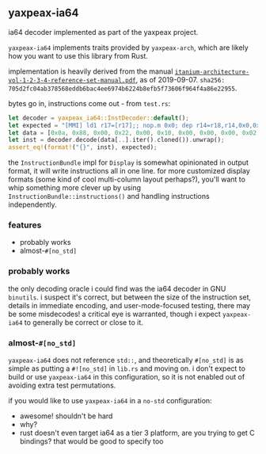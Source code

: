 ## yaxpeax-ia64

ia64 decoder implemented as part of the yaxpeax project.

`yaxpeax-ia64` implements traits provided by `yaxpeax-arch`, which are likely how you want to use this library from Rust.

implementation is heavily derived from the manual [`itanium-architecture-vol-1-2-3-4-reference-set-manual.pdf`](https://www.intel.com/content/dam/doc/manual/itanium-architecture-vol-1-2-3-4-reference-set-manual.pdf), as of 2019-09-07. `sha256: 705d2fc04ab378568eddb6bac4ee6974b6224b8efb5f73606f964f4a86e22955`.

bytes go in, instructions come out - from `test.rs`:
```rust
let decoder = yaxpeax_ia64::InstDecoder::default();
let expected = "[MMI] ld1 r17=[r17];; nop.m 0x0; dep r14=r18,r14,0x0,0x8";
let data = [0x0a, 0x88, 0x00, 0x22, 0x00, 0x10, 0x00, 0x00, 0x00, 0x02, 0x00, 0xc0, 0x21, 0x71, 0xdc, 0x4f];
let inst = decoder.decode(data[..].iter().cloned()).unwrap();
assert_eq!(format!("{}", inst), expected);
```

the `InstructionBundle` impl for `Display` is somewhat opinionated in output format, it will write instructions all in one line. for more customized display formats (some kind of cool multi-column layout perhaps?), you'll want to whip something more clever up by using `InstructionBundle::instructions()` and handling instructions independently.

### features

* probably works
* almost-`#[no_std]`

### probably works
the only decoding oracle i could find was the ia64 decoder in GNU `binutils`. i suspect it's correct, but between the size of the instruction set, details in immediate encoding, and user-mode-focused testing, there may be some misdecodes! a critical eye is warranted, though i expect `yaxpeax-ia64` to generally be correct or close to it.

### almost-`#[no_std]`
`yaxpeax-ia64` does not reference `std::`, and theoretically `#[no_std]` is as simple as putting a `#![no_std]` in `lib.rs` and moving on. i don't expect to build or use `yaxpeax-ia64` in this configuration, so it is not enabled out of avoiding extra test permutations.

if you would like to use `yaxpeax-ia64` in a `no-std` configuration:
* awesome! shouldn't be hard
* why?
* rust doesn't even target ia64 as a tier 3 platform, are you trying to get C bindings? that would be good to specify too

###

